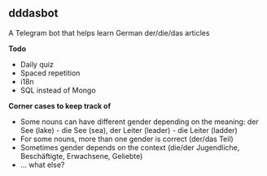 ## dddasbot
A Telegram bot that helps learn German der/die/das articles

**Todo**
- Daily quiz
- Spaced repetition
- i18n
- SQL instead of Mongo

**Corner cases to keep track of**
- Some nouns can have different gender depending on the meaning: der See (lake) - die See (sea), der Leiter (leader) - die Leiter (ladder)
- For some nouns, more than one gender is correct (der/das Teil)
- Sometimes gender depends on the context (die/der Jugendliche, Beschäftigte, Erwachsene, Geliebte)
- ... what else?
